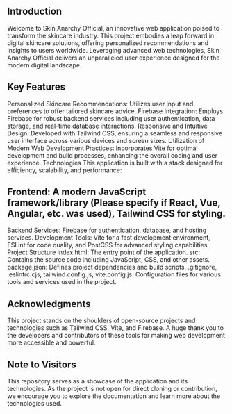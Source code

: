 ## Introduction
Welcome to Skin Anarchy Official, an innovative web application poised to transform the skincare industry. This project embodies a leap forward in digital skincare solutions, offering personalized recommendations and insights to users worldwide. Leveraging advanced web technologies, Skin Anarchy Official delivers an unparalleled user experience designed for the modern digital landscape.

## Key Features
Personalized Skincare Recommendations: Utilizes user input and preferences to offer tailored skincare advice.
Firebase Integration: Employs Firebase for robust backend services including user authentication, data storage, and real-time database interactions.
Responsive and Intuitive Design: Developed with Tailwind CSS, ensuring a seamless and responsive user interface across various devices and screen sizes.
Utilization of Modern Web Development Practices: Incorporates Vite for optimal development and build processes, enhancing the overall coding and user experience.
Technologies
This application is built with a stack designed for efficiency, scalability, and performance:

## Frontend: A modern JavaScript framework/library (Please specify if React, Vue, Angular, etc. was used), Tailwind CSS for styling.
Backend Services: Firebase for authentication, database, and hosting services.
Development Tools: Vite for a fast development environment, ESLint for code quality, and PostCSS for advanced styling capabilities.
Project Structure
index.html: The entry point of the application.
src: Contains the source code including JavaScript, CSS, and other assets.
package.json: Defines project dependencies and build scripts.
.gitignore, .eslintrc.cjs, tailwind.config.js, vite.config.js: Configuration files for various tools and services used in the project.
## Acknowledgments
This project stands on the shoulders of open-source projects and technologies such as Tailwind CSS, Vite, and Firebase. A huge thank you to the developers and contributors of these tools for making web development more accessible and powerful.

## Note to Visitors
This repository serves as a showcase of the application and its technologies. As the project is not open for direct cloning or contribution, we encourage you to explore the documentation and learn more about the technologies used.
